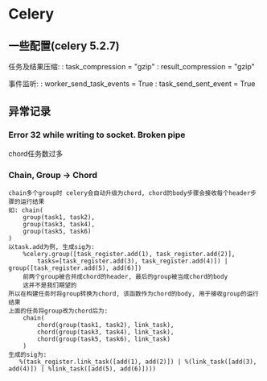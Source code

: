 # Celery


## 一些配置(celery 5.2.7)

任务及结果压缩:
: task_compression = "gzip"
: result_compression = "gzip"

事件监听:
: worker_send_task_events = True
: task_send_sent_event = True

## 异常记录

### Error 32 while writing to socket. Broken pipe
chord任务数过多

### Chain, Group -> Chord

```Text
chain多个group时 celery会自动升级为chord, chord的body步骤会接收每个header步骤的运行结果
如: chain(
    group(task1, task2),
    group(task3, task4),
    group(task5, task6)
)
以task.add为例, 生成sig为:
    %celery.group([task_register.add(1), task_register.add(2)],
        tasks=[task_register.add(3), task_register.add(4)]) | group([task_register.add(5), add(6)])
    前两个group被合并成chord的header, 最后的group被当成chord的body
    这并不是我们期望的
所以在构建任务时将group转换为chord, 该函数作为chord的body, 用于接收group的运行结果
上面的任务将group改为chord后为:
    chain(
        chord(group(task1, task2), link_task),
        chord(group(task3, task4), link_task),
        chord(group(task5, task6), link_task)
    )
生成的sig为:
   %(task_register.link_task([add(1), add(2)]) | %(link_task([add(3), add(4)]) | %link_task([add(5), add(6)])))
```




